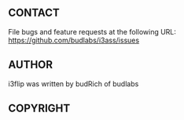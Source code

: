 
## CONTACT
File bugs and feature requests at the following URL:  
https://github.com/budlabs/i3ass/issues

## AUTHOR
i3flip was written by budRich of budlabs

## COPYRIGHT


